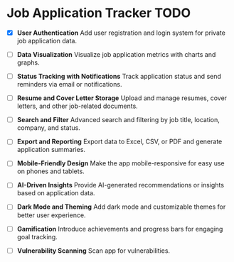 # Job Application Tracker TODO

- [X] **User Authentication**
  Add user registration and login system for private job application data.

- [ ] **Data Visualization**
  Visualize job application metrics with charts and graphs.

- [ ] **Status Tracking with Notifications**
  Track application status and send reminders via email or notifications.

- [ ] **Resume and Cover Letter Storage**
  Upload and manage resumes, cover letters, and other job-related documents.

- [ ] **Search and Filter**
  Advanced search and filtering by job title, location, company, and status.

- [ ] **Export and Reporting**
  Export data to Excel, CSV, or PDF and generate application summaries.

- [ ] **Mobile-Friendly Design**
  Make the app mobile-responsive for easy use on phones and tablets.

- [ ] **AI-Driven Insights**
  Provide AI-generated recommendations or insights based on application data.

- [ ] **Dark Mode and Theming**
  Add dark mode and customizable themes for better user experience.

- [ ] **Gamification**
  Introduce achievements and progress bars for engaging goal tracking.

- [ ] **Vulnerability Scanning**
  Scan app for vulnerabilities.